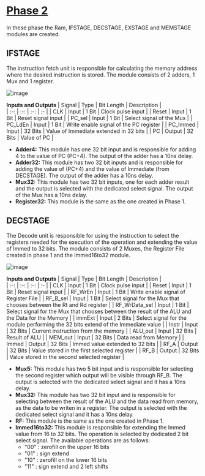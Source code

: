# <a href="https://github.com/AlexanderStavrop/Single-and-Multi-Cycle-CPU/tree/master/Phase_2">Phase 2</a>

In these phase the Ram, IFSTAGE, DECSTAGE, EXSTAGE and MEMSTAGE modules are created.

## IFSTAGE 
The instruction fetch unit is responsible for calculating the memory address where the desired instruction is stored. The module consists of 2 adders, 1 Mux and 1 register.

![image](https://user-images.githubusercontent.com/56675566/168852709-897d5557-9144-400f-a023-e5dc68ab4610.png)

**Inputs and Outputs**
| Signal    |  Type  | Bit Length |  Description                                     |   
|  :-:      |  :-:   |     :-:  	|        :-  	                                     | 
|  CLK      | Input  |    1 Bit   | Clock pulse input                                |
|  Reset    | Input  |    1 Bit   | Reset signal input                               |
|  PC_sel   | Input  |    1 Bit   | Select signal of the Mux                         |
|  PC_LdEn  | Input  |    1 Bit   | Write enable signal of the PC register           |
|  PC_Immed | Input  |   32 Bits  | Value of Immediate extended in 32 bits           |
|  PC 	    | Output |   32 Bits  | Value of PC                                      |

- **Adder4:** This module has one 32 bit input and is responsible for adding 4 to the value of PC (PC+4). The output of the adder has a 10ns delay.
- **Adder32:** This module has two 32 bit inputs and is responsible for adding the value of (PC+4) and the value of Immediate (from DECSTAGE). The output of the adder has a 10ns delay.
- **Mux32:** This module has two 32 bit inputs, one for each adder result and the output is selected with the dedicated select signal. The output of the Mux has a 10ns delay.
- **Register32:** This module is the same as the one created in Phase 1.

## DECSTAGE 
The Decode unit is responsible for using the instruction to select the registers needed for the execution of the operation and extending the value of Immed to 32 bits. The module consists of 2 Muxes, the Register File created in phase 1 and the Immed16to32 module.

![image](https://user-images.githubusercontent.com/56675566/168861593-ae8c244b-a304-40b4-8ac2-b1f9c66b7e10.png)

**Inputs and Outputs**
| Signal         |  Type  | Bit Length |  Description                                                                                     |   
|  :-:           |  :-:   |     :-:  	|        :-  	                                                                                      | 
|  CLK           | Input  |    1 Bit   | Clock pulse input                                                                                |
|  Reset         | Input  |    1 Bit   | Reset signal input                                                                               |
|  RF_WrEn       | Input  |    1 Bit   | Write enable signal of Register File                                                             |
|  RF_B_sel      | Input  |    1 Bit   | Select signal for the Mux that chooses between the Rt and Rd register                            |
|  RF_WrData_sel | Input  |    1 Bit   | Select signal for the Mux that chooses between the result of the ALU and the Data for the Memory |
|  immExt        | Input  |    2 Bits  | Select signal for the module performing the 32 bits extend of the Immediate value                |
|  Instr         | Input  |   32 Bits  | Current instruction from the memory                                                              |
|  ALU_out       | Input  |   32 Bits  | Result of ALU                                                                                    |
|  MEM_out 			 | Input  |   32 Bits  | Data read from Memory                                                                            |
|  Immed 	       | Output |   32 Bits  | Immed value extended to 32 bits                                                                  |
|  RF_A 	       | Output |   32 Bits  | Value stored in the first selected register                                                      |
|  RF_B	         | Output |   32 Bits  | Value stored in the second selected register                                                     |

- **Mux5:** This module has two 5 bit input and is responsible for selecting the second register which output will be visible through RF_B. The output is selected with the dedicated select signal and it has a 10ns delay.
- **Mux32:** This module has two 32 bit input and is responsible for selecting between the result of the ALU and the data read from memory, as the data to be writen in a register. The output is selected with the dedicated select signal and it has a 10ns delay.
- **RF:** This module is the same as the one created in Phase 1.
- **Immed16to32:** This module is responsible for extending the Immed value from 16 to 32 bits. The operation is selected by dedicated 2 bit select signal. The available operations are as follows:
  - "00" : zerofill on the upper 16 bits
  - "01" : sign extend 
  - "10" : zerofill on the lower 16 bits
  - "11" : sign extend and 2 left shifts
